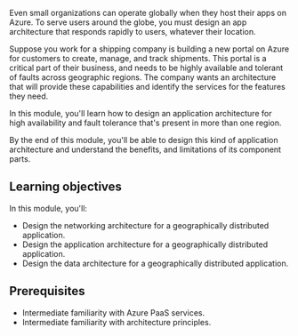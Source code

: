 Even small organizations can operate globally when they host their apps on Azure. To serve users around the globe, you must design an app architecture that responds rapidly to users, whatever their location.

Suppose you work for a shipping company is building a new portal on Azure for customers to create, manage, and track shipments. This portal is a critical part of their business, and needs to be highly available and tolerant of faults across geographic regions. The company wants an architecture that will provide these capabilities and identify the services for the features they need.

In this module, you'll learn how to design an application architecture for high availability and fault tolerance that's present in more than one region.

By the end of this module, you'll be able to design this kind of application architecture and understand the benefits, and limitations of its component parts.

## Learning objectives

In this module, you'll:

- Design the networking architecture for a geographically distributed application.
- Design the application architecture for a geographically distributed application.
- Design the data architecture for a geographically distributed application.

## Prerequisites

- Intermediate familiarity with Azure PaaS services.
- Intermediate familiarity with architecture principles.
